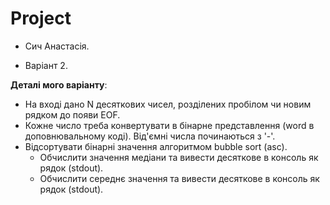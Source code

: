 # Project
- Сич Анастасія.  

- Варіант 2.

**Деталі мого варіанту**: 
- На вході дано N десяткових чисел, розділених пробілом чи новим рядком до появи EOF.
- Кожне число треба конвертувати в бінарне представлення (word в доповнювальному коді). Від'ємні числа починаються з '-'.
- Відсортувати бінарні значення алгоритмом bubble sort (asc).
     - Обчислити значення медіани та вивести десяткове в консоль як рядок (stdout).
     - Обчислити середнє значення та вивести десяткове в консоль як рядок (stdout).
